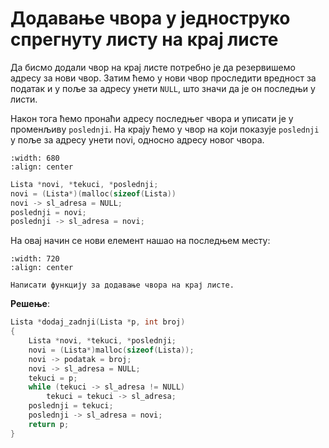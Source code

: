 # Додавање чвора у једноструко спрегнуту листу на крај листе

Да бисмо додали  чвор на крај листе потребно је да резервишемо адресу за нови чвор. 
Затим ћемо у нови чвор проследити вредност за податак и у поље за адресу унети `NULL`, што значи да је он последњи у листи.

Након тога ћемо пронаћи адресу последњег чвора и уписати је у променљиву `poslednji`.
На крају ћемо у чвор на који показује `poslednji` у поље за адресу унети novi, односно адресу новог чвора.

```{image} images/image14.png
:width: 680
:align: center
```

```c
Lista *novi, *tekuci, *poslednji;
novi = (Lista*)(malloc(sizeof(Lista))
novi -> sl_adresa = NULL;
poslednji = novi;
poslednji -> sl_adresa = novi;
```

На овај начин се нови елемент нашао на последњем месту: 

```{image} images/image15.png
:width: 720
:align: center
```

```{questionnote}
Написати функцију за додавање чвора на крај листе.
```

**Решење**:

```c
Lista *dodaj_zadnji(Lista *p, int broj)
{
    Lista *novi, *tekuci, *poslednji;
    novi = (Lista*)malloc(sizeof(Lista));
    novi -> podatak = broj;
    novi -> sl_adresa = NULL;
    tekuci = p;
    while (tekuci -> sl_adresa != NULL)
        tekuci = tekuci -> sl_adresa;
    poslednji = tekuci;
    poslednji -> sl_adresa = novi;
    return p;
}
```